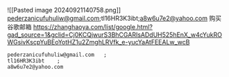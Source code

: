 ![[Pasted image 20240921140758.png]]
pederzanicufuhuliw@gmail.com;tl16HR3K3ibt;a8w6u7e2@yahoo.com
购买谷歌邮箱
https://zhanghaoya.com/list/google.html?gad_source=1&gclid=Cj0KCQjwurS3BhCGARIsADdUH525hEnX_w4cYukROWGsivKscpYuBEoYotHZ1u2ZmghLRVfk_e-yucYaAtFEEALw_wcB


```
pederzanicufuhuliw@gmail.com   ;
tl16HR3K3ibt    ;
a8w6u7e2@yahoo.com
```